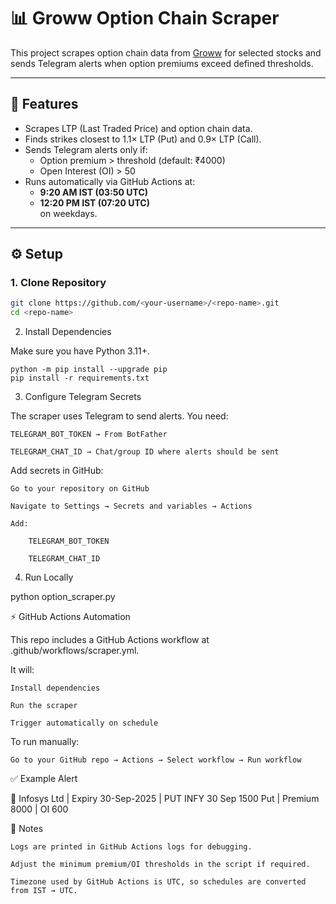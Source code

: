 # 📊 Groww Option Chain Scraper

This project scrapes option chain data from [Groww](https://groww.in/options/) for selected stocks and sends Telegram alerts when option premiums exceed defined thresholds.

---

## 🚀 Features
- Scrapes LTP (Last Traded Price) and option chain data.
- Finds strikes closest to 1.1× LTP (Put) and 0.9× LTP (Call).
- Sends Telegram alerts only if:
  - Option premium > threshold (default: ₹4000)
  - Open Interest (OI) > 50
- Runs automatically via GitHub Actions at:
  - **9:20 AM IST (03:50 UTC)**
  - **12:20 PM IST (07:20 UTC)**  
  on weekdays.

---

## ⚙️ Setup

### 1. Clone Repository
```bash
git clone https://github.com/<your-username>/<repo-name>.git
cd <repo-name>
```
2. Install Dependencies

Make sure you have Python 3.11+.
```
python -m pip install --upgrade pip
pip install -r requirements.txt
```
3. Configure Telegram Secrets

The scraper uses Telegram to send alerts. You need:

    TELEGRAM_BOT_TOKEN → From BotFather

    TELEGRAM_CHAT_ID → Chat/group ID where alerts should be sent

Add secrets in GitHub:

    Go to your repository on GitHub

    Navigate to Settings → Secrets and variables → Actions

    Add:

        TELEGRAM_BOT_TOKEN

        TELEGRAM_CHAT_ID

4. Run Locally

python option_scraper.py

⚡ GitHub Actions Automation

This repo includes a GitHub Actions workflow at .github/workflows/scraper.yml.

It will:

    Install dependencies

    Run the scraper

    Trigger automatically on schedule

To run manually:

    Go to your GitHub repo → Actions → Select workflow → Run workflow



✅ Example Alert

🚨 Infosys Ltd | Expiry 30-Sep-2025 | PUT INFY 30 Sep 1500 Put | Premium 8000 | OI 600

📝 Notes

    Logs are printed in GitHub Actions logs for debugging.

    Adjust the minimum premium/OI thresholds in the script if required.

    Timezone used by GitHub Actions is UTC, so schedules are converted from IST → UTC.
